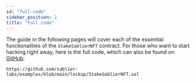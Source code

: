 ```yaml
---
id: "full-code"
sidebar_position: 2
title: "Full code"
---
```


The guide in the following pages will cover each of the essential functionalities of the `StakeSablierNFT` contract. For
those who want to start hacking right away, here is the full code, which can also be found on
[GitHub](https://github.com/sablier-labs/examples/blob/main/lockup/StakeSablierNFT.sol):

```solidity reference title="StakeSablierNFT contract"
https://github.com/sablier-labs/examples/blob/main/lockup/StakeSablierNFT.sol
```
